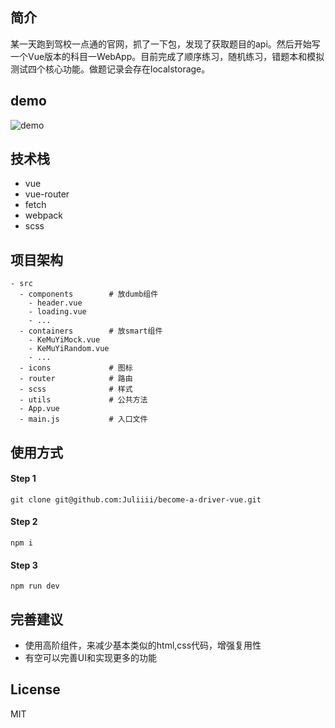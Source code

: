 ## 简介

某一天跑到驾校一点通的官网，抓了一下包，发现了获取题目的api。然后开始写一个Vue版本的科目一WebApp。目前完成了顺序练习，随机练习，错题本和模拟测试四个核心功能。做题记录会存在localstorage。

## demo

![demo][1]

## 技术栈

+ vue
+ vue-router
+ fetch
+ webpack
+ scss

## 项目架构

```
- src
  - components        # 放dumb组件 
    - header.vue 
    - loading.vue
    - ...
  - containers        # 放smart组件
    - KeMuYiMock.vue
    - KeMuYiRandom.vue
    - ...
  - icons             # 图标
  - router            # 路由
  - scss              # 样式
  - utils             # 公共方法
  - App.vue
  - main.js           # 入口文件
```

## 使用方式

#### Step 1
```
git clone git@github.com:Juliiii/become-a-driver-vue.git
```

#### Step 2
```
npm i
```
#### Step 3
```
npm run dev
```

## 完善建议
+ 使用高阶组件，来减少基本类似的html,css代码，增强复用性
+ 有空可以完善UI和实现更多的功能

## License

MIT


  [1]: https://user-images.githubusercontent.com/23744602/30517793-687316f6-9b9c-11e7-9fe0-98d984c485fe.gif